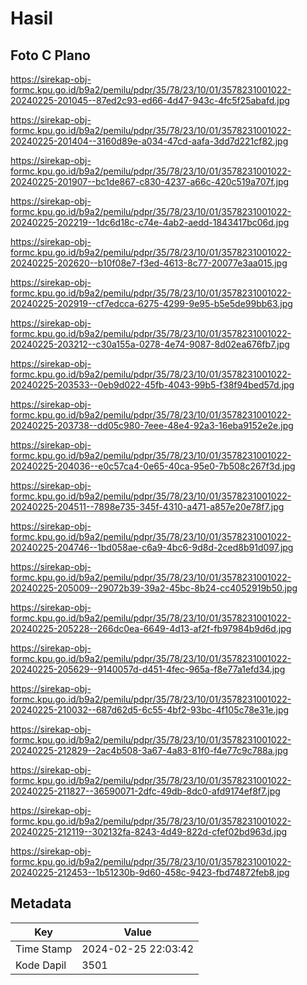 # Hasil

## Foto C Plano

https://sirekap-obj-formc.kpu.go.id/b9a2/pemilu/pdpr/35/78/23/10/01/3578231001022-20240225-201045--87ed2c93-ed66-4d47-943c-4fc5f25abafd.jpg

https://sirekap-obj-formc.kpu.go.id/b9a2/pemilu/pdpr/35/78/23/10/01/3578231001022-20240225-201404--3160d89e-a034-47cd-aafa-3dd7d221cf82.jpg

https://sirekap-obj-formc.kpu.go.id/b9a2/pemilu/pdpr/35/78/23/10/01/3578231001022-20240225-201907--bc1de867-c830-4237-a66c-420c519a707f.jpg

https://sirekap-obj-formc.kpu.go.id/b9a2/pemilu/pdpr/35/78/23/10/01/3578231001022-20240225-202219--1dc6d18c-c74e-4ab2-aedd-1843417bc06d.jpg

https://sirekap-obj-formc.kpu.go.id/b9a2/pemilu/pdpr/35/78/23/10/01/3578231001022-20240225-202620--b10f08e7-f3ed-4613-8c77-20077e3aa015.jpg

https://sirekap-obj-formc.kpu.go.id/b9a2/pemilu/pdpr/35/78/23/10/01/3578231001022-20240225-202919--cf7edcca-6275-4299-9e95-b5e5de99bb63.jpg

https://sirekap-obj-formc.kpu.go.id/b9a2/pemilu/pdpr/35/78/23/10/01/3578231001022-20240225-203212--c30a155a-0278-4e74-9087-8d02ea676fb7.jpg

https://sirekap-obj-formc.kpu.go.id/b9a2/pemilu/pdpr/35/78/23/10/01/3578231001022-20240225-203533--0eb9d022-45fb-4043-99b5-f38f94bed57d.jpg

https://sirekap-obj-formc.kpu.go.id/b9a2/pemilu/pdpr/35/78/23/10/01/3578231001022-20240225-203738--dd05c980-7eee-48e4-92a3-16eba9152e2e.jpg

https://sirekap-obj-formc.kpu.go.id/b9a2/pemilu/pdpr/35/78/23/10/01/3578231001022-20240225-204036--e0c57ca4-0e65-40ca-95e0-7b508c267f3d.jpg

https://sirekap-obj-formc.kpu.go.id/b9a2/pemilu/pdpr/35/78/23/10/01/3578231001022-20240225-204511--7898e735-345f-4310-a471-a857e20e78f7.jpg

https://sirekap-obj-formc.kpu.go.id/b9a2/pemilu/pdpr/35/78/23/10/01/3578231001022-20240225-204746--1bd058ae-c6a9-4bc6-9d8d-2ced8b91d097.jpg

https://sirekap-obj-formc.kpu.go.id/b9a2/pemilu/pdpr/35/78/23/10/01/3578231001022-20240225-205009--29072b39-39a2-45bc-8b24-cc4052919b50.jpg

https://sirekap-obj-formc.kpu.go.id/b9a2/pemilu/pdpr/35/78/23/10/01/3578231001022-20240225-205228--266dc0ea-6649-4d13-af2f-fb97984b9d6d.jpg

https://sirekap-obj-formc.kpu.go.id/b9a2/pemilu/pdpr/35/78/23/10/01/3578231001022-20240225-205629--9140057d-d451-4fec-965a-f8e77a1efd34.jpg

https://sirekap-obj-formc.kpu.go.id/b9a2/pemilu/pdpr/35/78/23/10/01/3578231001022-20240225-210032--687d62d5-6c55-4bf2-93bc-4f105c78e31e.jpg

https://sirekap-obj-formc.kpu.go.id/b9a2/pemilu/pdpr/35/78/23/10/01/3578231001022-20240225-212829--2ac4b508-3a67-4a83-81f0-f4e77c9c788a.jpg

https://sirekap-obj-formc.kpu.go.id/b9a2/pemilu/pdpr/35/78/23/10/01/3578231001022-20240225-211827--36590071-2dfc-49db-8dc0-afd9174ef8f7.jpg

https://sirekap-obj-formc.kpu.go.id/b9a2/pemilu/pdpr/35/78/23/10/01/3578231001022-20240225-212119--302132fa-8243-4d49-822d-cfef02bd963d.jpg

https://sirekap-obj-formc.kpu.go.id/b9a2/pemilu/pdpr/35/78/23/10/01/3578231001022-20240225-212453--1b51230b-9d60-458c-9423-fbd74872feb8.jpg


## Metadata

| Key        | Value               |
| ---------- | ------------------- |
| Time Stamp | 2024-02-25 22:03:42 |
| Kode Dapil | 3501                |



